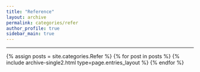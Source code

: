 ```yaml
---
title: "Reference"
layout: archive
permalink: categories/refer
author_profile: true
sidebar_main: true
---
```


***

{% assign posts = site.categories.Refer %}
{% for post in posts %} {% include archive-single2.html type=page.entries_layout %} {% endfor %}